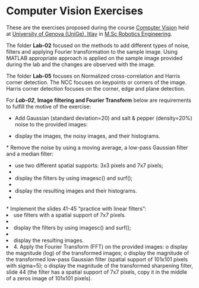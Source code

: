 # Computer Vision Exercises 

These are the exercises proposed during the course [Computer Vision](https://corsi.unige.it/en/off.f/2022/ins/60227?codcla=10635) held at [University of Genova (UniGe), Itlay](https://unige.it/en) in [M.Sc Robotics Engineering](https://corsi.unige.it/en/corsi/10635).  

The folder **Lab-02** focused on the methods to add different types of noise, filters and applying Fourier transformation to the sample image. Using MATLAB appropriate approach is applied on the sample image provided during the lab and the changes are observed with the image.

The folder **Lab-05** focuses on Normalized cross-correlation and Harris corner detection. The NCC focuses on keypoints or corners of the image. Harris corner detection focuses on the corner, edge and plane detection.

For ***Lab-02***, **Image filtering and Fourier Transform** below are requirements to fulfill the motive of the exercise:

* Add Gaussian (standard deviation=20) and salt & pepper (density=20%) noise to the provided images:
<ul>
<li>display the images, the noisy images, and their histograms.
</ul>
* Remove the noise by using a moving average, a low-pass Gaussian filter and a median filter:
<ul>
<li> use two different spatial supports: 3x3 pixels and 7x7 pixels; <li>
<li> display the filters by using imagesc() and surf(); <li>
<li> display the resulting images and their histograms. <li>
</ul>
* Implement the slides 41-45 “practice with linear filters”:
<li> use filters with a spatial support of 7x7 pixels.<li>
<li> display the filters by using imagesc() and surf();<li>
<li> display the resulting images.<li>
4. Apply the Fourier Transform (FFT) on the provided images:
o display the magnitude (log) of the transformed images;
o display the magnitude of the transformed low-pass Gaussian filter (spatial support of
101x101 pixels with sigma=5);
o display the magnitude of the transformed sharpening filter, slide 44 (the filter has a
spatial support of 7x7 pixels, copy it in the middle of a zeros image of 101x101 pixels).




